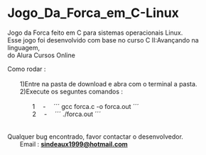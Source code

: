 # Jogo_Da_Forca_em_C-Linux
Jogo da Forca feito em C para sistemas operacionais Linux.<br>
Esse jogo foi desenvolvido com base no curso C II:Avançando na linguagem,<br>do Alura Cursos Online <br>

Como rodar :<br>
  <br>&emsp;&emsp;1)Entre na pasta de download e abra com o terminal a pasta.
  <br>&emsp;&emsp;2)Execute os seguntes comandos :<br> 
         <br> &emsp;&emsp;&emsp;&emsp;1&emsp;  -&emsp;  ´´´ gcc forca.c -o forca.out ´´´
         <br> &emsp;&emsp;&emsp;&emsp;2&emsp;  -&emsp;  ´´´ ./forca.out ´´´<br>
 <br><br>Qualquer bug encontrado, favor contactar o desenvolvedor.<br>
          &emsp;&emsp;Email : <b>sindeaux1999@hotmail.com</b>
          
